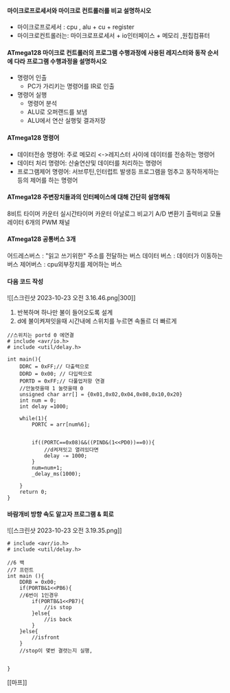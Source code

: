 
#### 마이크로프로세서와 마이크로 컨트롤러를 비교 설명하시오
- 마이크로프로세서 : cpu , alu + cu + register
- 마이크로컨트롤러는: 마이크로프로세서 + io인터페이스 + 메모리 ,원칩컴퓨터

#### ATmega128 마이크로 컨트롤러의 프로그램 수행과정에 사용된 레지스터와 동작 순서에 다라 프로그램 수행과정을 설명하시오

- 명령어 인출
	- PC가 가리키는 명령어를 IR로 인출
- 명령어 실행
	- 명령어 분석
	- ALU로 오퍼랜드를 보냄
	- ALU에서 연산 실행및 결과저장

#### ATmega128 명령어
- 데이터전송 명령어: 주로 메모리 <->레지스터 사이에 데이터를 전송하는 명령어
- 데이터 처리 명령어: 산술연산및 데이터를 처리하는 명령어
- 프로그램제어 명령어: 서브루틴,인터럽트 발생등 프로그램을 멈추고 동작하게하는 등의 제어를 하는 명령어

#### ATmega128 주변장치들과의 인터페이스에 대해 간단히 설명해줘
8비트 타이머 카운터
실시간타이머 카운터
아날로그 비교기
A/D 변환기
출력비교 모듈레이터
6개의 PWM 채널


#### ATmega128 공통버스 3개
어드레스버스 : "읽고 쓰기위한" 주소를 전달하는 버스
데이터 버스 : 데이터가 이동하는 버스
제어버스 : cpu외부장치를 제어하는 버스

#### 다음 코드 작성
![[스크린샷 2023-10-23 오전 3.16.46.png|300]]
1. 반복하며 하나만 불이 들어오도록 설계
2. d에 불이켜져잇을때 시간내에 스위치를 누르면 속돌르 더 빠르게
```
//스위치는 portd 0 에연결
# include <avr/io.h>
# include <util/delay.h>

int main(){
	DDRC = 0xFF;// 다출력으로
	DDRD = 0x00; // 다입력으로
	PORTD = 0xFF;// 다풀업저항 연결
	//안눌렷을때 1 눌렷을때 0
	unsigned char arr[] = {0x01,0x02,0x04,0x08,0x10,0x20}
	int num = 0;
	int delay =1000;
	
	while(1){
		PORTC = arr[num%6];


		if((PORTC==0x08)&&((PIND&(1<<PD0))==0)){
			//d켜져잇고 열려있다면
			delay -= 1000;
		}
		num=num+1;
		_delay_ms(1000);
		
	}
	return 0;
}
```

#### 바람개비 방향 속도 알고자 프로그램 & 회로
![[스크린샷 2023-10-23 오전 3.19.35.png]]
```
# include <avr/io.h>
# include <util/delay.h>

//6 백
//7 프런트
int main (){
	DDRB = 0x00;
	if(PORTB&1<<PB6){
	//6번이 1인경우
		if(PORTB&1<<PB7){
			//is stop
		}else{
			//is back
		}
	}else{
		//isfront
	}
	//stop이 몇번 결렷는지 실행,


}
```

[[마프]]